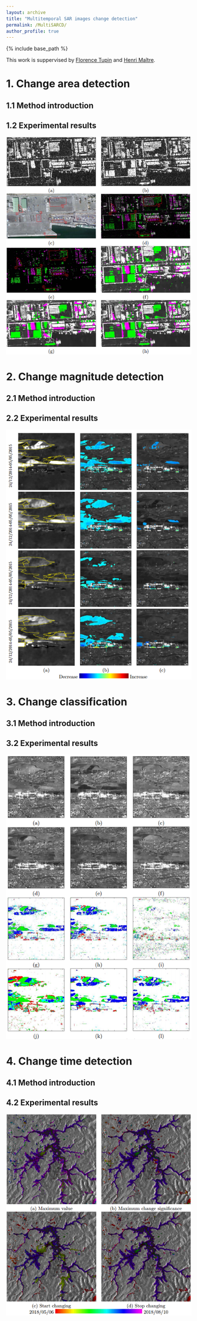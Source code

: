 ```yaml
---
layout: archive
title: "Multitemporal SAR images change detection"
permalink: /MultiSARCD/
author_profile: true
---
```



{% include base_path %}

This work is suppervised by [Florence Tupin](https://perso.telecom-paristech.fr/tupin/) and [Henri Maître](https://perso.telecom-paristech.fr/maitre/).

# 1. Change area detection

## 1.1 Method introduction

## 1.2 Experimental results
![changeAreaDetection](/images/changeAreaDetection.png)



# 2. Change magnitude detection

## 2.1 Method introduction

## 2.2 Experimental results

![changeMagnitudeDetection](/images/changeMagnitudeDetection.png)



# 3. Change classification

## 3.1 Method introduction

## 3.2 Experimental results

![changeClassification](/images/changeClassification.png)


# 4. Change time detection

## 4.1 Method introduction

## 4.2 Experimental results

![changeTimeDetection](/images/changeTimeDetection.png)






